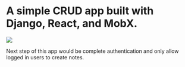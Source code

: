 # A simple CRUD app built with Django, React, and MobX.

![](react_django_mobx_notes_app_1080.gif)

Next step of this app would be complete authentication and only allow logged in users to create notes.